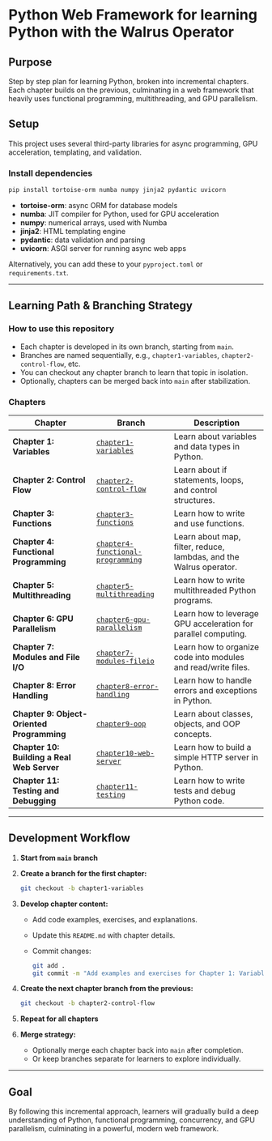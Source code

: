 # Python Web Framework for learning Python with the Walrus Operator

## Purpose
Step by step plan for learning Python, broken into incremental chapters. Each chapter builds on the previous, culminating in a web framework that heavily uses functional programming, multithreading, and GPU parallelism.

## Setup

This project uses several third-party libraries for async programming, GPU acceleration, templating, and validation.

### Install dependencies

```bash
pip install tortoise-orm numba numpy jinja2 pydantic uvicorn
```

- **tortoise-orm**: async ORM for database models
- **numba**: JIT compiler for Python, used for GPU acceleration
- **numpy**: numerical arrays, used with Numba
- **jinja2**: HTML templating engine
- **pydantic**: data validation and parsing
- **uvicorn**: ASGI server for running async web apps

Alternatively, you can add these to your `pyproject.toml` or `requirements.txt`.

---

## Learning Path & Branching Strategy

### How to use this repository

- Each chapter is developed in its own branch, starting from `main`.
- Branches are named sequentially, e.g., `chapter1-variables`, `chapter2-control-flow`, etc.
- You can checkout any chapter branch to learn that topic in isolation.
- Optionally, chapters can be merged back into `main` after stabilization.

### Chapters

| Chapter | Branch | Description |
|---------|--------|-------------|
| **Chapter 1: Variables** | [`chapter1-variables`](https://github.com/yourrepo/tree/chapter1-variables) | Learn about variables and data types in Python. |
| **Chapter 2: Control Flow** | [`chapter2-control-flow`](https://github.com/yourrepo/tree/chapter2-control-flow) | Learn about if statements, loops, and control structures. |
| **Chapter 3: Functions** | [`chapter3-functions`](https://github.com/yourrepo/tree/chapter3-functions) | Learn how to write and use functions. |
| **Chapter 4: Functional Programming** | [`chapter4-functional-programming`](https://github.com/yourrepo/tree/chapter4-functional-programming) | Learn about map, filter, reduce, lambdas, and the Walrus operator. |
| **Chapter 5: Multithreading** | [`chapter5-multithreading`](https://github.com/yourrepo/tree/chapter5-multithreading) | Learn how to write multithreaded Python programs. |
| **Chapter 6: GPU Parallelism** | [`chapter6-gpu-parallelism`](https://github.com/yourrepo/tree/chapter6-gpu-parallelism) | Learn how to leverage GPU acceleration for parallel computing. |
| **Chapter 7: Modules and File I/O** | [`chapter7-modules-fileio`](https://github.com/yourrepo/tree/chapter7-modules-fileio) | Learn how to organize code into modules and read/write files. |
| **Chapter 8: Error Handling** | [`chapter8-error-handling`](https://github.com/yourrepo/tree/chapter8-error-handling) | Learn how to handle errors and exceptions in Python. |
| **Chapter 9: Object-Oriented Programming** | [`chapter9-oop`](https://github.com/yourrepo/tree/chapter9-oop) | Learn about classes, objects, and OOP concepts. |
| **Chapter 10: Building a Real Web Server** | [`chapter10-web-server`](https://github.com/yourrepo/tree/chapter10-web-server) | Learn how to build a simple HTTP server in Python. |
| **Chapter 11: Testing and Debugging** | [`chapter11-testing`](https://github.com/yourrepo/tree/chapter11-testing) | Learn how to write tests and debug Python code. |

---

## Development Workflow

1. **Start from `main` branch**

2. **Create a branch for the first chapter:**

   ```bash
   git checkout -b chapter1-variables
   ```

3. **Develop chapter content:**

   - Add code examples, exercises, and explanations.
   - Update this `README.md` with chapter details.
   - Commit changes:

     ```bash
     git add .
     git commit -m "Add examples and exercises for Chapter 1: Variables"
     ```

4. **Create the next chapter branch from the previous:**

   ```bash
   git checkout -b chapter2-control-flow
   ```

5. **Repeat for all chapters**

6. **Merge strategy:**

   - Optionally merge each chapter back into `main` after completion.
   - Or keep branches separate for learners to explore individually.

---

## Goal

By following this incremental approach, learners will gradually build a deep understanding of Python, functional programming, concurrency, and GPU parallelism, culminating in a powerful, modern web framework.

